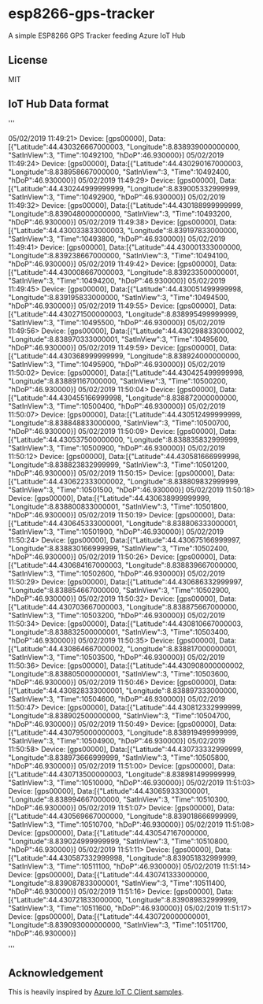 # esp8266-gps-tracker
A simple ESP8266 GPS Tracker feeding Azure IoT Hub

## License

MIT


## IoT Hub Data format

'''

05/02/2019 11:49:21> Device: [gps00000], Data:[{"Latitude":44.430326667000003, "Longitude":8.838939000000000, "SatInView":3, "Time":10492100, "hDoP":46.930000}]
05/02/2019 11:49:24> Device: [gps00000], Data:[{"Latitude":44.430290167000003, "Longitude":8.838958667000000, "SatInView":3, "Time":10492400, "hDoP":46.930000}]
05/02/2019 11:49:29> Device: [gps00000], Data:[{"Latitude":44.430244999999999, "Longitude":8.839005332999999, "SatInView":3, "Time":10492900, "hDoP":46.930000}]
05/02/2019 11:49:32> Device: [gps00000], Data:[{"Latitude":44.430188999999999, "Longitude":8.839048000000000, "SatInView":3, "Time":10493200, "hDoP":46.930000}]
05/02/2019 11:49:38> Device: [gps00000], Data:[{"Latitude":44.430033833000003, "Longitude":8.839197833000000, "SatInView":3, "Time":10493800, "hDoP":46.930000}]
05/02/2019 11:49:41> Device: [gps00000], Data:[{"Latitude":44.430001333000000, "Longitude":8.839238667000000, "SatInView":3, "Time":10494100, "hDoP":46.930000}]
05/02/2019 11:49:42> Device: [gps00000], Data:[{"Latitude":44.430008667000003, "Longitude":8.839233500000001, "SatInView":3, "Time":10494200, "hDoP":46.930000}]
05/02/2019 11:49:45> Device: [gps00000], Data:[{"Latitude":44.430051499999998, "Longitude":8.839195833000000, "SatInView":3, "Time":10494500, "hDoP":46.930000}]
05/02/2019 11:49:55> Device: [gps00000], Data:[{"Latitude":44.430271500000003, "Longitude":8.838995499999999, "SatInView":3, "Time":10495500, "hDoP":46.930000}]
05/02/2019 11:49:56> Device: [gps00000], Data:[{"Latitude":44.430298833000002, "Longitude":8.838970333000001, "SatInView":3, "Time":10495600, "hDoP":46.930000}]
05/02/2019 11:49:59> Device: [gps00000], Data:[{"Latitude":44.430368999999999, "Longitude":8.838924000000000, "SatInView":3, "Time":10495900, "hDoP":46.930000}]
05/02/2019 11:50:02> Device: [gps00000], Data:[{"Latitude":44.430425499999998, "Longitude":8.838891167000000, "SatInView":3, "Time":10500200, "hDoP":46.930000}]
05/02/2019 11:50:04> Device: [gps00000], Data:[{"Latitude":44.430455166999998, "Longitude":8.838872000000000, "SatInView":3, "Time":10500400, "hDoP":46.930000}]
05/02/2019 11:50:07> Device: [gps00000], Data:[{"Latitude":44.430512499999999, "Longitude":8.838848833000000, "SatInView":3, "Time":10500700, "hDoP":46.930000}]
05/02/2019 11:50:09> Device: [gps00000], Data:[{"Latitude":44.430537500000000, "Longitude":8.838835832999999, "SatInView":3, "Time":10500900, "hDoP":46.930000}]
05/02/2019 11:50:12> Device: [gps00000], Data:[{"Latitude":44.430581666999998, "Longitude":8.838823832999999, "SatInView":3, "Time":10501200, "hDoP":46.930000}]
05/02/2019 11:50:15> Device: [gps00000], Data:[{"Latitude":44.430622333000002, "Longitude":8.838809832999999, "SatInView":3, "Time":10501500, "hDoP":46.930000}]
05/02/2019 11:50:18> Device: [gps00000], Data:[{"Latitude":44.430638999999999, "Longitude":8.838800833000001, "SatInView":3, "Time":10501800, "hDoP":46.930000}]
05/02/2019 11:50:19> Device: [gps00000], Data:[{"Latitude":44.430645333000001, "Longitude":8.838806333000001, "SatInView":3, "Time":10501900, "hDoP":46.930000}]
05/02/2019 11:50:24> Device: [gps00000], Data:[{"Latitude":44.430675166999997, "Longitude":8.838830166999999, "SatInView":3, "Time":10502400, "hDoP":46.930000}]
05/02/2019 11:50:26> Device: [gps00000], Data:[{"Latitude":44.430684167000003, "Longitude":8.838839667000000, "SatInView":3, "Time":10502600, "hDoP":46.930000}]
05/02/2019 11:50:29> Device: [gps00000], Data:[{"Latitude":44.430686332999997, "Longitude":8.838854667000000, "SatInView":3, "Time":10502900, "hDoP":46.930000}]
05/02/2019 11:50:32> Device: [gps00000], Data:[{"Latitude":44.430703667000003, "Longitude":8.838875667000000, "SatInView":3, "Time":10503200, "hDoP":46.930000}]
05/02/2019 11:50:34> Device: [gps00000], Data:[{"Latitude":44.430810667000003, "Longitude":8.838832500000001, "SatInView":3, "Time":10503400, "hDoP":46.930000}]
05/02/2019 11:50:35> Device: [gps00000], Data:[{"Latitude":44.430864667000002, "Longitude":8.838817000000001, "SatInView":3, "Time":10503500, "hDoP":46.930000}]
05/02/2019 11:50:36> Device: [gps00000], Data:[{"Latitude":44.430908000000002, "Longitude":8.838805000000001, "SatInView":3, "Time":10503600, "hDoP":46.930000}]
05/02/2019 11:50:46> Device: [gps00000], Data:[{"Latitude":44.430828333000001, "Longitude":8.838897333000000, "SatInView":3, "Time":10504600, "hDoP":46.930000}]
05/02/2019 11:50:47> Device: [gps00000], Data:[{"Latitude":44.430812332999999, "Longitude":8.838902500000000, "SatInView":3, "Time":10504700, "hDoP":46.930000}]
05/02/2019 11:50:49> Device: [gps00000], Data:[{"Latitude":44.430795000000003, "Longitude":8.838919499999999, "SatInView":3, "Time":10504900, "hDoP":46.930000}]
05/02/2019 11:50:58> Device: [gps00000], Data:[{"Latitude":44.430733332999999, "Longitude":8.838973666999999, "SatInView":3, "Time":10505800, "hDoP":46.930000}]
05/02/2019 11:51:00> Device: [gps00000], Data:[{"Latitude":44.430713500000003, "Longitude":8.838981499999999, "SatInView":3, "Time":10510000, "hDoP":46.930000}]
05/02/2019 11:51:03> Device: [gps00000], Data:[{"Latitude":44.430659333000001, "Longitude":8.838994667000000, "SatInView":3, "Time":10510300, "hDoP":46.930000}]
05/02/2019 11:51:07> Device: [gps00000], Data:[{"Latitude":44.430569667000000, "Longitude":8.839018666999999, "SatInView":3, "Time":10510700, "hDoP":46.930000}]
05/02/2019 11:51:08> Device: [gps00000], Data:[{"Latitude":44.430547167000000, "Longitude":8.839024999999999, "SatInView":3, "Time":10510800, "hDoP":46.930000}]
05/02/2019 11:51:11> Device: [gps00000], Data:[{"Latitude":44.430587332999998, "Longitude":8.839051832999999, "SatInView":3, "Time":10511100, "hDoP":46.930000}]
05/02/2019 11:51:14> Device: [gps00000], Data:[{"Latitude":44.430741333000000, "Longitude":8.839087833000001, "SatInView":3, "Time":10511400, "hDoP":46.930000}]
05/02/2019 11:51:16> Device: [gps00000], Data:[{"Latitude":44.430721833000000, "Longitude":8.839089832999999, "SatInView":3, "Time":10511600, "hDoP":46.930000}]
05/02/2019 11:51:17> Device: [gps00000], Data:[{"Latitude":44.430720000000001, "Longitude":8.839093000000000, "SatInView":3, "Time":10511700, "hDoP":46.930000}]

'''


## Acknowledgement
This is heavily inspired by [Azure IoT C Client samples](https://github.com/Azure/azure-iot-sdk-c).
